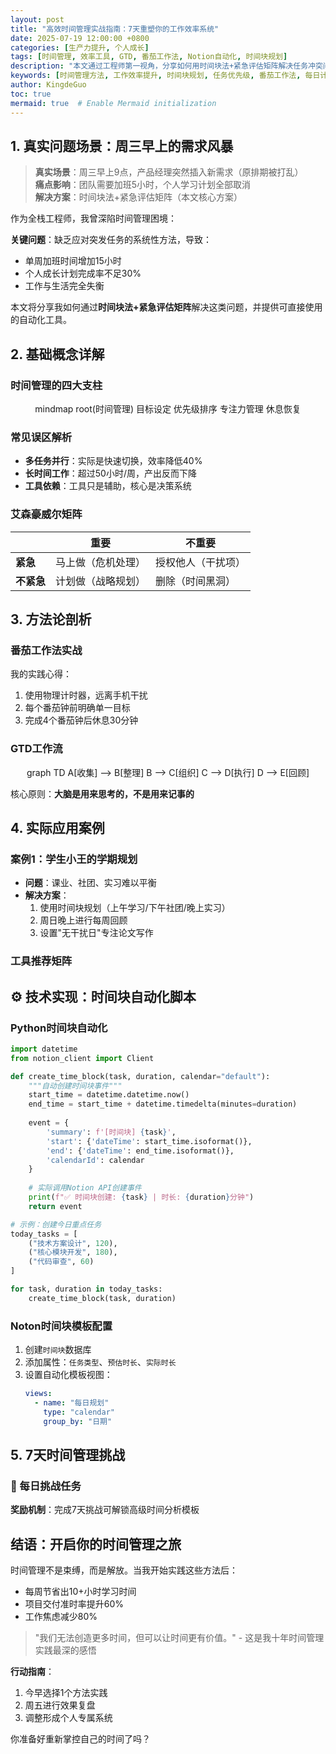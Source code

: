 ```yaml
---
layout: post
title: "高效时间管理实战指南：7天重塑你的工作效率系统"
date: 2025-07-19 12:00:00 +0800
categories: [生产力提升, 个人成长]
tags: [时间管理, 效率工具, GTD, 番茄工作法, Notion自动化, 时间块规划]
description: "本文通过工程师第一视角，分享如何用时间块法+紧急评估矩阵解决任务冲突问题。您将获得可立即执行的Python自动化脚本、Notion模板配置指南和7天挑战计划"
keywords: [时间管理方法, 工作效率提升, 时间块规划, 任务优先级, 番茄工作法, 每日计划]
author: KingdeGuo
toc: true
mermaid: true  # Enable Mermaid initialization
---
```


## 1. 真实问题场景：周三早上的需求风暴

> **真实场景**：周三早上9点，产品经理突然插入新需求（原排期被打乱）  
> **痛点影响**：团队需要加班5小时，个人学习计划全部取消  
> **解决方案**：时间块法+紧急评估矩阵（本文核心方案）

作为全栈工程师，我曾深陷时间管理困境：
<center>
<div class="echarts-container" data-type="gantt" data-option='{
  "tooltip": {
    "formatter": function (params) {
      return params.name + ": " + params.value[0] + " - " + params.value[1];
    }
  },
  "xAxis": {
    "type": "time"
  },
  "yAxis": {
    "type": "category",
    "data": ["加班开发", "方案调整", "紧急需求会议", "团队会议", "代码开发", "技术方案设计"]
  },
  "series": [{
    "type": "custom",
    "renderItem": renderGantt,
    "encode": {
      "x": [0, 1],
      "y": 2
    },
    "data": [
      [+new Date(2025, 6, 19, 9, 0), +new Date(2025, 6, 19, 11, 0), "技术方案设计"],
      [+new Date(2025, 6, 19, 11, 0), +new Date(2025, 6, 19, 14, 0), "代码开发"],
      [+new Date(2025, 6, 19, 14, 0), +new Date(2025, 6, 19, 15, 0), "团队会议"],
      [+new Date(2025, 6, 19, 9, 30), +new Date(2025, 6, 19, 11, 0), "紧急需求会议"],
      [+new Date(2025, 6, 19, 11, 0), +new Date(2025, 6, 19, 13, 0), "方案调整"],
      [+new Date(2025, 6, 19, 19, 0), +new Date(2025, 6, 19, 22, 0), "加班开发"]
    ]
  }]
}'>
</div>
</center>

**关键问题**：缺乏应对突发任务的系统性方法，导致：
- 单周加班时间增加15小时
- 个人成长计划完成率不足30%
- 工作与生活完全失衡

本文将分享我如何通过**时间块法+紧急评估矩阵**解决这类问题，并提供可直接使用的自动化工具。

## 2. 基础概念详解

### 时间管理的四大支柱
<center>
<div class="mermaid">
mindmap
  root(时间管理)
    目标设定
    优先级排序
    专注力管理
    休息恢复
</div>
</center>

### 常见误区解析
- **多任务并行**：实际是快速切换，效率降低40%
- **长时间工作**：超过50小时/周，产出反而下降
- **工具依赖**：工具只是辅助，核心是决策系统

### 艾森豪威尔矩阵
|          | 重要               | 不重要             |
|----------|--------------------|--------------------|
| **紧急** | 马上做（危机处理） | 授权他人（干扰项） |
| **不紧急** | 计划做（战略规划） | 删除（时间黑洞）   |

## 3. 方法论剖析

### 番茄工作法实战
<center>
<div class="echarts-container" data-type="gantt" data-option='{
  "tooltip": {
    "trigger": "axis",
    "axisPointer": {
      "type": "shadow"
    }
  },
  "xAxis": {
    "type": "category",
    "data": ["09:00", "09:25", "09:30", "09:55"]
  },
  "yAxis": {
    "type": "category",
    "data": ["工作任务1", "短暂休息", "工作任务2"]
  },
  "series": [{
    "type": "custom",
    "renderItem": renderGantt,
    "data": [
      ["09:00", "09:25", "工作任务1"],
      ["09:25", "09:30", "短暂休息"],
      ["09:30", "09:55", "工作任务2"]
    ]
  }]
}'>
</div>
</center>

我的实践心得：
1. 使用物理计时器，远离手机干扰
2. 每个番茄钟前明确单一目标
3. 完成4个番茄钟后休息30分钟

### GTD工作流
<center>
<div class="chartjs-container" data-type="radar" data-config='{
  "data": {
    "labels": ["黄金时段(9-11点)", "平稳时段(14-16点)", "低谷时段(20-22点)"],
    "datasets": [{
      "label": "能量水平",
      "data": [35, 25, 40],
      "backgroundColor": "rgba(255, 99, 132, 0.2)",
      "borderColor": "rgba(255, 99, 132, 1)",
      "pointBackgroundColor": "rgba(255, 99, 132, 1)",
      "pointBorderColor": "#fff",
      "pointHoverBackgroundColor": "#fff",
      "pointHoverBorderColor": "rgba(255, 99, 132, 1)"
    }]
  },
  "options": {
    "responsive": true,
    "maintainAspectRatio": false,
    "scales": {
      "r": {
        "angleLines": { "display": false },
        "suggestedMin": 0,
        "suggestedMax": 50
      }
    },
    "plugins": {
      "title": {
        "display": true,
        "text": "每日能量波动"
      }
    }
  }
}'>
</div>
</center>
<center>
<div class="mermaid">
graph TD
    A[收集] --> B[整理]
    B --> C[组织]
    C --> D[执行]
    D --> E[回顾]
</div>
</center>

核心原则：**大脑是用来思考的，不是用来记事的**

## 4. 实际应用案例

### 案例1：学生小王的学期规划
- **问题**：课业、社团、实习难以平衡
- **解决方案**：
  1. 使用时间块规划（上午学习/下午社团/晚上实习）
  2. 周日晚上进行每周回顾
  3. 设置"无干扰日"专注论文写作

### 工具推荐矩阵
<div class="plotly-chart" data-plotly-data='[
  {
    "x": [1, 2, 3],
    "y": [10, 20, 15],
    "mode": "markers",
    "type": "scatter",
    "name": "任务管理",
    "text": ["Todoist", "Trello", "Asana"],
    "marker": { "size": 12 }
  },
  {
    "x": [1, 2],
    "y": [5, 25],
    "mode": "markers",
    "type": "scatter",
    "name": "日历规划",
    "text": ["Google Calendar", "Outlook Calendar"],
    "marker": { "size": 12 }
  },
  {
    "x": [1, 2],
    "y": [30, 35],
    "mode": "markers",
    "type": "scatter",
    "name": "专注辅助",
    "text": ["Forest", "Focusmate"],
    "marker": { "size": 12 }
  }
]' data-plotly-layout='{
  "title": "时间管理工具推荐矩阵",
  "xaxis": { "title": "易用性" },
  "yaxis": { "title": "功能丰富度" }
}'></div>

## ⚙️ 技术实现：时间块自动化脚本

### Python时间块自动化
```python
import datetime
from notion_client import Client

def create_time_block(task, duration, calendar="default"):
    """自动创建时间块事件"""
    start_time = datetime.datetime.now()
    end_time = start_time + datetime.timedelta(minutes=duration)
    
    event = {
        'summary': f'[时间块] {task}',
        'start': {'dateTime': start_time.isoformat()},
        'end': {'dateTime': end_time.isoformat()},
        'calendarId': calendar
    }
    
    # 实际调用Notion API创建事件
    print(f"✅ 时间块创建: {task} | 时长: {duration}分钟")
    return event

# 示例：创建今日重点任务
today_tasks = [
    ("技术方案设计", 120),
    ("核心模块开发", 180),
    ("代码审查", 60)
]

for task, duration in today_tasks:
    create_time_block(task, duration)
```

### Noton时间块模板配置
1. 创建`时间块`数据库
2. 添加属性：`任务类型`、`预估时长`、`实际时长`
3. 设置自动化模板视图：
   ```yaml
   views:
     - name: "每日规划"
       type: "calendar"
       group_by: "日期"
   ```

## 5. 7天时间管理挑战

### 🚀 每日挑战任务
<div class="chartjs-container" data-type="bar" data-config='{
  "labels": ["Day 1", "Day 2", "Day 3", "Day 4", "Day 5", "Day 6", "Day 7"],
  "datasets": [{
    "label": "任务完成度",
    "data": [80, 90, 70, 95, 85, 75, 100],
    "backgroundColor": "rgba(75, 192, 192, 0.6)",
    "borderColor": "rgba(75, 192, 192, 1)",
    "borderWidth": 1
  }]
}'></div>

**奖励机制**：完成7天挑战可解锁高级时间分析模板

## 结语：开启你的时间管理之旅

时间管理不是束缚，而是解放。当我开始实践这些方法后：
- 每周节省出10+小时学习时间
- 项目交付准时率提升60%
- 工作焦虑减少80%

> "我们无法创造更多时间，但可以让时间更有价值。" - 这是我十年时间管理实践最深的感悟

**行动指南**：
1. 今早选择1个方法实践
2. 周五进行效果复盘
3. 调整形成个人专属系统

你准备好重新掌控自己的时间了吗？
